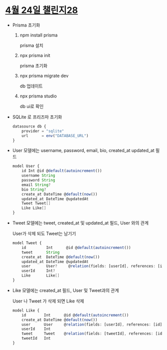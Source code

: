# [4월 24일 챌린지28](./prisma/schema.prisma)

-   Prisma 초기화

    1. npm install prisma

        prisma 설치

    2. npx prisma init

        prisma 초기화

    3. npx prisma migrate dev

        db 업데이트

    4. npx prisma studio

        db ui로 확인

-   SQLite 로 프리즈마 초기화

    ```ts
    datasource db {
        provider = "sqlite"
        url      = env("DATABASE_URL")
    }
    ```

-   User 모델에는 username, password, email, bio, created_at updated_at 필드

    ```ts
    model User {
        id Int @id @default(autoincrement())
        username String
        password String
        email String?
        bio String?
        create_at DateTime @default(now())
        updated_at DateTime @updatedAt
        Tweet Tweet[]
        Like Like[]
    }
    ```

-   Tweet 모델에는 tweet, created_at 및 updated_at 필드, User 와의 관계

    User가 삭제 되도 Tweet는 남기기

    ```ts
    model Tweet {
        id         Int      @id @default(autoincrement())
        tweet      String
        create_at  DateTime @default(now())
        updated_at DateTime @updatedAt
        user       User?     @relation(fields: [userId], references: [id], onDelete: SetNull)
        userId     Int?
        Like       Like[]
    }
    ```

-   Like 모델에는 created_at 필드, User 및 Tweet과의 관계

    User 나 Tweet 가 삭제 되면 Like 삭제

    ```ts
    model Like {
        id        Int      @id @default(autoincrement())
        create_at DateTime @default(now())
        user      User     @relation(fields: [userId], references: [id], onDelete: Cascade)
        userId    Int
        tweet     Tweet    @relation(fields: [tweetId], references: [id], onDelete: Cascade)
        tweetId   Int
    }
    ```
